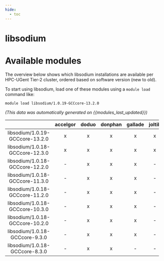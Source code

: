 ```yaml
---
hide:
  - toc
---
```


libsodium
=========

# Available modules


The overview below shows which libsodium installations are available per HPC-UGent Tier-2 cluster, ordered based on software version (new to old).

To start using libsodium, load one of these modules using a `module load` command like:

```shell
module load libsodium/1.0.19-GCCcore-13.2.0
```

*(This data was automatically generated on {{modules_last_updated}})*  

| |accelgor|doduo|donphan|gallade|joltik|shinx|skitty|
| :---: | :---: | :---: | :---: | :---: | :---: | :---: | :---: |
|libsodium/1.0.19-GCCcore-13.2.0|x|x|x|x|x|x|x|
|libsodium/1.0.18-GCCcore-12.3.0|x|x|x|x|x|x|x|
|libsodium/1.0.18-GCCcore-12.2.0|-|x|x|x|-|-|-|
|libsodium/1.0.18-GCCcore-11.3.0|-|x|x|x|-|x|-|
|libsodium/1.0.18-GCCcore-11.2.0|-|x|x|x|-|-|-|
|libsodium/1.0.18-GCCcore-10.3.0|-|x|x|x|-|-|-|
|libsodium/1.0.18-GCCcore-10.2.0|-|x|x|x|-|-|-|
|libsodium/1.0.18-GCCcore-9.3.0|-|x|x|x|-|-|-|
|libsodium/1.0.18-GCCcore-8.3.0|-|x|x|-|-|-|-|
